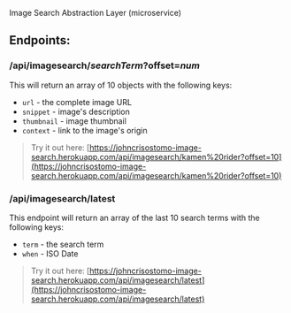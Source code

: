 Image Search Abstraction Layer (microservice)

## Endpoints:

### /api/imagesearch/*searchTerm*?offset=*num*
This will return an array of 10 objects with the following keys:
- `url` - the complete image URL
- `snippet` - image's description
- `thumbnail` - image thumbnail
- `context` - link to the image's origin
> Try it out here:
> [https://johncrisostomo-image-search.herokuapp.com/api/imagesearch/kamen%20rider?offset=10](https://johncrisostomo-image-search.herokuapp.com/api/imagesearch/kamen%20rider?offset=10)

### /api/imagesearch/latest
This endpoint will return an array of the last 10 search terms with the following keys:
- `term` - the search term
- `when` - ISO Date
> Try it out here:
> [https://johncrisostomo-image-search.herokuapp.com/api/imagesearch/latest](https://johncrisostomo-image-search.herokuapp.com/api/imagesearch/latest)
